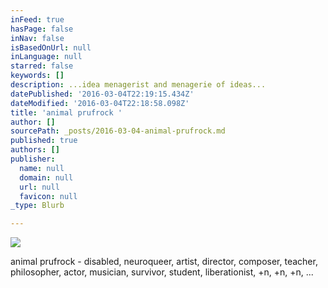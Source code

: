 ```yaml
---
inFeed: true
hasPage: false
inNav: false
isBasedOnUrl: null
inLanguage: null
starred: false
keywords: []
description: ...idea menagerist and menagerie of ideas...
datePublished: '2016-03-04T22:19:15.434Z'
dateModified: '2016-03-04T22:18:58.098Z'
title: 'animal prufrock '
author: []
sourcePath: _posts/2016-03-04-animal-prufrock.md
published: true
authors: []
publisher:
  name: null
  domain: null
  url: null
  favicon: null
_type: Blurb

---
```

![](https://the-grid-user-content.s3-us-west-2.amazonaws.com/5bc267c3-d41a-490c-9b7a-761e46eb61d8.jpg)

animal prufrock - disabled, neuroqueer, artist, director, composer, teacher, philosopher, actor, musician, survivor, student, liberationist, +n, +n, +n, ...